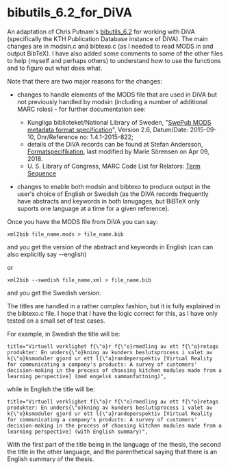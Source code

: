 # bibutils_6.2_for_DiVA
An adaptation of Chris Putnam's [bibutils_6.2](https://sourceforge.net/projects/bibutils/)
for working with DiVA (specifically the KTH
Publication Database instance of DiVA). The main changes are in modsin.c and
bibtexo.c (as I needed to read MODS in and output BibTeX). I have also added
some comments to some of the other files to help (myself and perhaps others)
to understand how to use the functions and to figure out what does what.

Note that there are two major reasons for the changes:
* changes to handle elements of the MODS file that are used in DiVA but not
previously handled by modsin (including a number of additional MARC roles) -
for further documentation see:
  *  Kungliga biblioteket/National Library of Sweden, "[SwePub MODS metadata format specification](http://www.kb.se/dokument/SwePub/v.-2.6-SwePub_MODS_Final_version_2015_09_10.pdf)",
Version 2.6, Datum/Date: 2015-09-10, Dnr/Reference no: 1.4.1-2015-822;
  * details of the DiVA records can be found at Stefan Andersson,
[Formatspecifikation](https://wiki.epc.ub.uu.se/display/divainfo/Formatspecifikation),
last modified by Marie Sörensen on Apr 09, 2018.
  * U. S. Library of Congress, MARC Code List for Relators: [Term Sequence](https://www.loc.gov/marc/relators/relaterm.html)

* changes to enable both modsin and bibtexo to produce output in the user's
choice of English or Swedish (as the DiVA records frequently have abstracts
and keywords in both lanugages, but BiBTeX only suports one language at a time
for a given reference).

Once you have the MODS file from DiVA you can say:
```
xml2bib file_name.mods > file_name.bib
```
and you get the version of the abstract and keywords in English (can can also explicitly say --english)

or
```
xml2bib --swedish file_name.xml > file_name.bib
```
and you get the Swedish version.

The titles are handled in a rather complex fashion, but it is fully explained
in the bibtexo.c file. I hope that I have the logic correct for this, as I
have only tested on a small set of test cases.

For example, in Swedish the title will be:
```
title="Virtuell verklighet f{\"o}r f{\"o}rmedling av ett f{\"o}retags produkter: En unders{\"o}kning av kunders beslutsprocess i valet av k{\"o}ksmoduler gjord ur ett l{\"a}randeperspektiv [Virtual Reality for communicating a company's products: A survey of customers' decision-making in the process of choosing kitchen modules made from a learning perspective] (med engelsk sammanfattning)",
```
while in English the title will be:
```
title="Virtuell verklighet f{\"o}r f{\"o}rmedling av ett f{\"o}retags produkter: En unders{\"o}kning av kunders beslutsprocess i valet av k{\"o}ksmoduler gjord ur ett l{\"a}randeperspektiv [Virtual Reality for communicating a company's products: A survey of customers' decision-making in the process of choosing kitchen modules made from a learning perspective] (with English summary)",
```

With the first part of the title being in the language of the thesis, the
second the title in the other language, and the parenthetical saying that
there is an English summary of the thesis.
